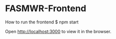 # FASMWR-Frontend

How to run the frontend
$ npm start

Open [http://localhost:3000](http://localhost:3000) to view it in the browser.